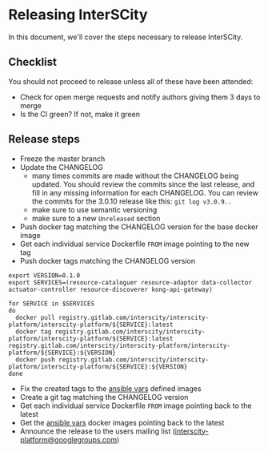 # Releasing InterSCity

In this document, we'll cover the steps necessary to release InterSCity.

## Checklist

You should not proceed to release unless all of these have been attended:

* Check for open merge requests and notify authors giving them 3 days to merge
* Is the CI green? If not, make it green

## Release steps

* Freeze the master branch
* Update the CHANGELOG
  - many times commits are made without the CHANGELOG being updated. You should review the commits since the last release, and fill in any missing information for each CHANGELOG. You can review the commits for the 3.0.10 release like this: `git log v3.0.9..`
  - make sure to use semantic versioning
  - make sure to a new `Unreleased` section
* Push docker tag matching the CHANGELOG version for the base docker image
* Get each individual service Dockerfile `FROM` image pointing to the new tag
* Push docker tags matching the CHANGELOG version

```shell
export VERSION=0.1.0
export SERVICES=(resource-cataloguer resource-adaptor data-collector actuator-controller resource-discoverer kong-api-gateway)

for SERVICE in $SERVICES
do
  docker pull registry.gitlab.com/interscity/interscity-platform/interscity-platform/${SERVICE}:latest
  docker tag registry.gitlab.com/interscity/interscity-platform/interscity-platform/${SERVICE}:latest registry.gitlab.com/interscity/interscity-platform/interscity-platform/${SERVICE}:${VERSION}
  docker push registry.gitlab.com/interscity/interscity-platform/interscity-platform/${SERVICE}:${VERSION}
done
```

* Fix the created tags to the [ansible vars](deploy/ansible/group_vars/all) defined images
* Create a git tag matching the CHANGELOG version
* Get each individual service Dockerfile `FROM` image pointing back to the latest
* Get the [ansible vars](deploy/ansible/group_vars/all) docker images pointing back to the latest
* Announce the release to the users mailing list (interscity-platform@googlegroups.com)
